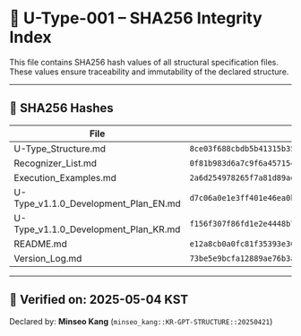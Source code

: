 # 🔐 U-Type-001 – SHA256 Integrity Index

This file contains SHA256 hash values of all structural specification files.  
These values ensure traceability and immutability of the declared structure.

---

## 🧾 SHA256 Hashes

| File | SHA256 |
|------|--------|
| U-Type_Structure.md | `8ce03f688cbdb5b41315b35495a85539d8475aa70c9fc6b43e04d1b8de76a8b3` |
| Recognizer_List.md | `0f81b983d6a7c9f6a4571541e1d4f2d42f21c1ee34e2920d82ab18037d3f02f9` |
| Execution_Examples.md | `2a6d254978265f7a81d89ae3b46016bba245b7dc4b7e543a2e6d59a8bb4c4b38` |
| U-Type_v1.1.0_Development_Plan_EN.md | `d7c06a0e1e3ff401e46ea0b2917e464ae1f9b06427d96ac0bc33c8370844052c` |
| U-Type_v1.1.0_Development_Plan_KR.md | `f156f307f86fd1e2e4448b7c9932e53e190f684fd527a00e845a73f331808d55` |
| README.md | `e12a8cb0a0fc81f35393e30f90cf367bdaacdb511f57aa5d3ff1171c5d3d410a` |
| Version_Log.md | `73be5e9bcfa12889ae76b3aa221b82cf5b376b7e4a91d82c7805145277bff195` |

---

## 📎 Verified on: 2025-05-04 KST  
Declared by: **Minseo Kang** (`minseo_kang::KR-GPT-STRUCTURE::20250421`)
